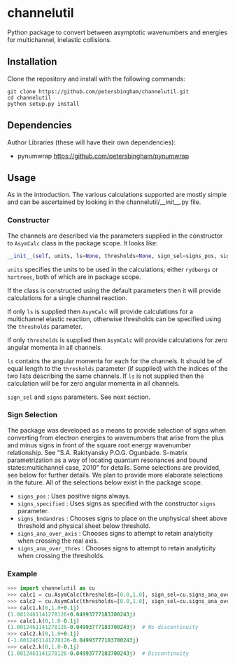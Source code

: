 # channelutil
Python package to convert between asymptotic wavenumbers and energies for multichannel, inelastic collisions.

## Installation

Clone the repository and install with the following commands:

    git clone https://github.com/petersbingham/channelutil.git
    cd channelutil
    python setup.py install
    
## Dependencies
Author Libraries (these will have their own dependencies):
 - pynumwrap https://github.com/petersbingham/pynumwrap

## Usage
As in the introduction. The various calculations supported are mostly simple and can be ascertained by looking in the channelutil/\_\_init\_\_.py file.

### Constructor
The channels are described via the parameters supplied in the constructor to ```AsymCalc``` class in the package scope. It looks like:
```python
__init__(self, units, ls=None, thresholds=None, sign_sel=signs_pos, signs=None)
```
`units` specifies the units to be used in the calculations; either `rydbergs` or `hartrees`, both of which are in package scope.

If the class is constructed using the default parameters then it will provide calculations for a single channel reaction. 

If only `ls` is supplied then `AsymCalc` will provide calculations for a multichannel elastic reaction, otherwise thresholds can be specified using the `thresholds` parameter.

If only `thresholds` is supplied then `AsymCalc` will provide calculations for zero angular momenta in all channels.

`ls` contains the angular momenta for each for the channels. It should be of equal length to the `thresholds` parameter (if supplied) with the indices of the two lists describing the same channels. If `ls` is not supplied then the calculation will be for zero angular momenta in all channels.

`sign_sel` and `signs` parameters. See next section.

### Sign Selection
The package was developed as a means to provide selection of signs when converting from electron energies to wavenumbers that arise from the plus and minus signs in front of the square root energy wavenumber relationship. See "S.A. Rakityansky P.O.G. Ogunbade. S-matrix parametrization as a way of locating quantum resonances and bound states:multichannel case, 2010" for details. Some selections are provided, see below for further details. We plan to provide more elaborate selections in the future. All of the selections below exist in the package scope.
 - `signs_pos` : Uses positive signs always.
 - `signs_specified` : Uses signs as specified with the constructor `signs` parameter.
 - `signs_bndandres` : Chooses signs to place on the unphysical sheet above threshold and physical sheet below threshold.
 - `signs_ana_over_axis` : Chooses signs to attempt to retain analyticity when crossing the real axis. 
 - `signs_ana_over_thres` : Chooses signs to attempt to retain analyticity when crossing the thresholds.

### Example
```python
>>> import channelutil as cu
>>> calc1 = cu.AsymCalc(thresholds=[0.0,1.0], sign_sel=cu.signs_ana_over_axis)
>>> calc2 = cu.AsymCalc(thresholds=[0.0,1.0], sign_sel=cu.signs_ana_over_thres)
>>> calc1.k(0,1.0+0.1j)
(1.0012461141278126+0.04993777183700243j)
>>> calc1.k(0,1.0-0.1j)
(1.0012461141278126-0.04993777183700243j)  # No discontinuity
>>> calc2.k(0,1.0+0.1j)
(-1.0012461141278126-0.04993777183700243j)
>>> calc2.k(0,1.0-0.1j)
(1.0012461141278126-0.04993777183700243j)  # Discontinuity
```

